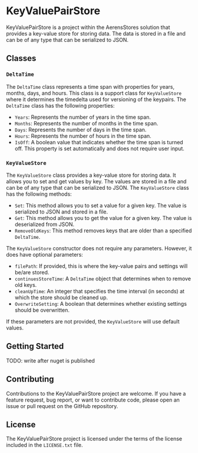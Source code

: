 # KeyValuePairStore

KeyValuePairStore is a project within the AerensStores solution that provides a key-value store for storing data. The data is stored in a file and can be of any type that can be serialized to JSON.

## Classes

### `DeltaTime`

The `DeltaTime` class represents a time span with properties for years, months, days, and hours. This class is a support class for `KeyValueStore` where it determines the timedelta used for versioning of the keypairs. The `DeltaTime` class has the following properties:

- `Years`: Represents the number of years in the time span.
- `Months`: Represents the number of months in the time span.
- `Days`: Represents the number of days in the time span.
- `Hours`: Represents the number of hours in the time span.
- `IsOff`: A boolean value that indicates whether the time span is turned off. This property is set automatically and does not require user input.

### `KeyValueStore`

The `KeyValueStore` class provides a key-value store for storing data. It allows you to set and get values by key. The values are stored in a file and can be of any type that can be serialized to JSON. The `KeyValueStore` class has the following methods:

- `Set`: This method allows you to set a value for a given key. The value is serialized to JSON and stored in a file.
- `Get`: This method allows you to get the value for a given key. The value is deserialized from JSON.
- `RemoveOldKeys`: This method removes keys that are older than a specified `DeltaTime`.

The `KeyValueStore` constructor does not require any parameters. However, it does have optional parameters:

- `filePath`: If provided, this is where the key-value pairs and settings will be/are stored.
- `continuesStoreTime`: A `DeltaTime` object that determines when to remove old keys.
- `cleanUpTime`: An integer that specifies the time interval (in seconds) at which the store should be cleaned up.
- `OverwriteSetting`: A boolean that determines whether existing settings should be overwritten.

If these parameters are not provided, the `KeyValueStore` will use default values.

## Getting Started

TODO: write after nuget is published
## Contributing

Contributions to the KeyValuePairStore project are welcome. If you have a feature request, bug report, or want to contribute code, please open an issue or pull request on the GitHub repository.

## License

The KeyValuePairStore project is licensed under the terms of the license included in the `LICENSE.txt` file.